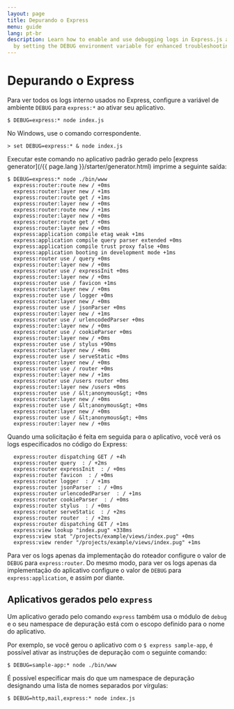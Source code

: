 ```yaml
---
layout: page
title: Depurando o Express
menu: guide
lang: pt-br
description: Learn how to enable and use debugging logs in Express.js applications
  by setting the DEBUG environment variable for enhanced troubleshooting.
---
```


# Depurando o Express

Para ver todos os logs interno usados no Express, configure a
variável de ambiente `DEBUG` para
`express:*` ao ativar seu aplicativo.

```console
$ DEBUG=express:* node index.js
```

No Windows, use o comando correspondente.

```console
> set DEBUG=express:* & node index.js
```

Executar este comando no aplicativo padrão gerado pelo
[express generator](/{{ page.lang }}/starter/generator.html) imprime a seguinte saída:

```console
$ DEBUG=express:* node ./bin/www
  express:router:route new / +0ms
  express:router:layer new / +1ms
  express:router:route get / +1ms
  express:router:layer new / +0ms
  express:router:route new / +1ms
  express:router:layer new / +0ms
  express:router:route get / +0ms
  express:router:layer new / +0ms
  express:application compile etag weak +1ms
  express:application compile query parser extended +0ms
  express:application compile trust proxy false +0ms
  express:application booting in development mode +1ms
  express:router use / query +0ms
  express:router:layer new / +0ms
  express:router use / expressInit +0ms
  express:router:layer new / +0ms
  express:router use / favicon +1ms
  express:router:layer new / +0ms
  express:router use / logger +0ms
  express:router:layer new / +0ms
  express:router use / jsonParser +0ms
  express:router:layer new / +1ms
  express:router use / urlencodedParser +0ms
  express:router:layer new / +0ms
  express:router use / cookieParser +0ms
  express:router:layer new / +0ms
  express:router use / stylus +90ms
  express:router:layer new / +0ms
  express:router use / serveStatic +0ms
  express:router:layer new / +0ms
  express:router use / router +0ms
  express:router:layer new / +1ms
  express:router use /users router +0ms
  express:router:layer new /users +0ms
  express:router use / &lt;anonymous&gt; +0ms
  express:router:layer new / +0ms
  express:router use / &lt;anonymous&gt; +0ms
  express:router:layer new / +0ms
  express:router use / &lt;anonymous&gt; +0ms
  express:router:layer new / +0ms
```

Quando uma solicitação é feita em seguida para o aplicativo,
você verá os logs especificados no código do Express:

```console
  express:router dispatching GET / +4h
  express:router query  : / +2ms
  express:router expressInit  : / +0ms
  express:router favicon  : / +0ms
  express:router logger  : / +1ms
  express:router jsonParser  : / +0ms
  express:router urlencodedParser  : / +1ms
  express:router cookieParser  : / +0ms
  express:router stylus  : / +0ms
  express:router serveStatic  : / +2ms
  express:router router  : / +2ms
  express:router dispatching GET / +1ms
  express:view lookup "index.pug" +338ms
  express:view stat "/projects/example/views/index.pug" +0ms
  express:view render "/projects/example/views/index.pug" +1ms
```

Para ver os logs apenas da implementação do roteador configure
o valor de `DEBUG` para
`express:router`. Do mesmo modo, para ver os logs
apenas da implementação do aplicativo configure o valor de
`DEBUG` para `express:application`,
e assim por diante.

## Aplicativos gerados pelo `express`

Um aplicativo gerado pelo comando `express`
também usa o módulo de `debug` e o seu namespace de
depuração está com o escopo definido para o nome do aplicativo.

Por exemplo, se você gerou o aplicativo com o `$ express
sample-app`, é possível ativar as instruções de depuração
com o seguinte comando:

```console
$ DEBUG=sample-app:* node ./bin/www
```

É possível especificar mais do que um namespace de depuração
designando uma lista de nomes separados por vírgulas:

```console
$ DEBUG=http,mail,express:* node index.js
```
